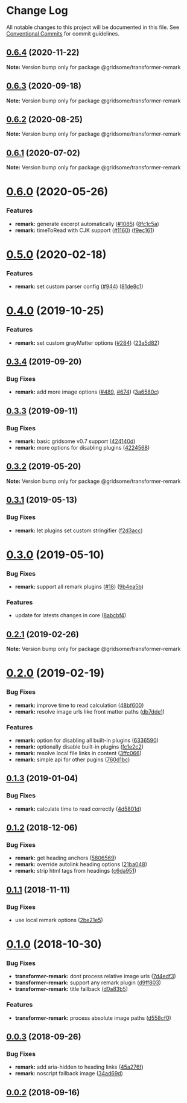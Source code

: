 # Change Log

All notable changes to this project will be documented in this file.
See [Conventional Commits](https://conventionalcommits.org) for commit guidelines.

## [0.6.4](https://github.com/gridsome/gridsome/tree/master/packages/transformer-remark/compare/@gridsome/transformer-remark@0.6.3...@gridsome/transformer-remark@0.6.4) (2020-11-22)

**Note:** Version bump only for package @gridsome/transformer-remark





## [0.6.3](https://github.com/gridsome/gridsome/tree/master/packages/transformer-remark/compare/@gridsome/transformer-remark@0.6.2...@gridsome/transformer-remark@0.6.3) (2020-09-18)

**Note:** Version bump only for package @gridsome/transformer-remark





## [0.6.2](https://github.com/gridsome/gridsome/tree/master/packages/transformer-remark/compare/@gridsome/transformer-remark@0.6.1...@gridsome/transformer-remark@0.6.2) (2020-08-25)

**Note:** Version bump only for package @gridsome/transformer-remark





## [0.6.1](https://github.com/gridsome/gridsome/tree/master/packages/transformer-remark/compare/@gridsome/transformer-remark@0.6.0...@gridsome/transformer-remark@0.6.1) (2020-07-02)

**Note:** Version bump only for package @gridsome/transformer-remark





# [0.6.0](https://github.com/gridsome/gridsome/tree/master/packages/transformer-remark/compare/@gridsome/transformer-remark@0.5.0...@gridsome/transformer-remark@0.6.0) (2020-05-26)


### Features

* **remark:** generate excerpt automatically ([#1085](https://github.com/gridsome/gridsome/tree/master/packages/transformer-remark/issues/1085)) ([8fc1c5a](https://github.com/gridsome/gridsome/tree/master/packages/transformer-remark/commit/8fc1c5a6a36324ceb679c4bdefa7e47a5e56770c))
* **remark:** timeToRead with CJK support ([#1160](https://github.com/gridsome/gridsome/tree/master/packages/transformer-remark/issues/1160)) ([f9ec161](https://github.com/gridsome/gridsome/tree/master/packages/transformer-remark/commit/f9ec1619e2702715c95e052fee68bfed0fb6956a))





# [0.5.0](https://github.com/gridsome/gridsome/tree/master/packages/transformer-remark/compare/@gridsome/transformer-remark@0.4.0...@gridsome/transformer-remark@0.5.0) (2020-02-18)


### Features

* **remark:** set custom parser config ([#944](https://github.com/gridsome/gridsome/tree/master/packages/transformer-remark/issues/944)) ([81de8c1](https://github.com/gridsome/gridsome/tree/master/packages/transformer-remark/commit/81de8c109b394769baef91ab83d0fa77e0da1a91))





# [0.4.0](https://github.com/gridsome/gridsome/tree/master/packages/transformer-remark/compare/@gridsome/transformer-remark@0.3.4...@gridsome/transformer-remark@0.4.0) (2019-10-25)


### Features

* **remark:** set custom grayMatter options ([#284](https://github.com/gridsome/gridsome/tree/master/packages/transformer-remark/issues/284)) ([23a5d82](https://github.com/gridsome/gridsome/tree/master/packages/transformer-remark/commit/23a5d82))





## [0.3.4](https://github.com/gridsome/gridsome/tree/master/packages/transformer-remark/compare/@gridsome/transformer-remark@0.3.3...@gridsome/transformer-remark@0.3.4) (2019-09-20)


### Bug Fixes

* **remark:** add more image options ([#489](https://github.com/gridsome/gridsome/tree/master/packages/transformer-remark/issues/489), [#674](https://github.com/gridsome/gridsome/tree/master/packages/transformer-remark/issues/674)) ([3a6580c](https://github.com/gridsome/gridsome/tree/master/packages/transformer-remark/commit/3a6580c))





## [0.3.3](https://github.com/gridsome/gridsome/tree/master/packages/transformer-remark/compare/@gridsome/transformer-remark@0.3.2...@gridsome/transformer-remark@0.3.3) (2019-09-11)


### Bug Fixes

* **remark:** basic gridsome v0.7 support ([424140d](https://github.com/gridsome/gridsome/tree/master/packages/transformer-remark/commit/424140d))
* **remark:** more options for disabling plugins ([4224568](https://github.com/gridsome/gridsome/tree/master/packages/transformer-remark/commit/4224568))





## [0.3.2](https://github.com/gridsome/gridsome/tree/master/packages/transformer-remark/compare/@gridsome/transformer-remark@0.3.1...@gridsome/transformer-remark@0.3.2) (2019-05-20)

**Note:** Version bump only for package @gridsome/transformer-remark





## [0.3.1](https://github.com/gridsome/gridsome/tree/master/packages/transformer-remark/compare/@gridsome/transformer-remark@0.3.0...@gridsome/transformer-remark@0.3.1) (2019-05-13)


### Bug Fixes

* **remark:** let plugins set custom stringifier ([f2d3acc](https://github.com/gridsome/gridsome/tree/master/packages/transformer-remark/commit/f2d3acc))





# [0.3.0](https://github.com/gridsome/gridsome/tree/master/packages/transformer-remark/compare/@gridsome/transformer-remark@0.2.1...@gridsome/transformer-remark@0.3.0) (2019-05-10)


### Bug Fixes

* **remark:** support all remark plugins ([#18](https://github.com/gridsome/gridsome/tree/master/packages/transformer-remark/issues/18)) ([9b4ea5b](https://github.com/gridsome/gridsome/tree/master/packages/transformer-remark/commit/9b4ea5b))


### Features

* update for latests changes in core ([8abcbf4](https://github.com/gridsome/gridsome/tree/master/packages/transformer-remark/commit/8abcbf4))





<a name="0.2.1"></a>
## [0.2.1](https://github.com/gridsome/gridsome/tree/master/packages/transformer-remark/compare/@gridsome/transformer-remark@0.2.0...@gridsome/transformer-remark@0.2.1) (2019-02-26)

**Note:** Version bump only for package @gridsome/transformer-remark





<a name="0.2.0"></a>
# [0.2.0](https://github.com/gridsome/gridsome/tree/master/packages/remark-prismjs/compare/@gridsome/transformer-remark@0.1.3...@gridsome/transformer-remark@0.2.0) (2019-02-19)


### Bug Fixes

* **remark:** improve time to read calculation ([48bf600](https://github.com/gridsome/gridsome/tree/master/packages/remark-prismjs/commit/48bf600))
* **remark:** resolve image urls like front matter paths ([db7dde1](https://github.com/gridsome/gridsome/tree/master/packages/remark-prismjs/commit/db7dde1))


### Features

* **remark:** option for disabling all built-in plugins ([6336590](https://github.com/gridsome/gridsome/tree/master/packages/remark-prismjs/commit/6336590))
* **remark:** optionally disable built-in plugins ([fc1e2c2](https://github.com/gridsome/gridsome/tree/master/packages/remark-prismjs/commit/fc1e2c2))
* **remark:** resolve local file links in content ([3ffc066](https://github.com/gridsome/gridsome/tree/master/packages/remark-prismjs/commit/3ffc066))
* **remark:** simple api for other pugins ([760d1bc](https://github.com/gridsome/gridsome/tree/master/packages/remark-prismjs/commit/760d1bc))





<a name="0.1.3"></a>
## [0.1.3](https://github.com/gridsome/gridsome/compare/@gridsome/transformer-remark@0.1.2...@gridsome/transformer-remark@0.1.3) (2019-01-04)


### Bug Fixes

* **remark:** calculate time to read correctly ([4d5801d](https://github.com/gridsome/gridsome/commit/4d5801d))


<a name="0.1.2"></a>
## [0.1.2](https://github.com/gridsome/gridsome/compare/@gridsome/transformer-remark@0.1.1...@gridsome/transformer-remark@0.1.2) (2018-12-06)


### Bug Fixes

* **remark:** get heading anchors ([5806569](https://github.com/gridsome/gridsome/commit/5806569))
* **remark:** override autolink heading options ([21ba048](https://github.com/gridsome/gridsome/commit/21ba048))
* **remark:** strip html tags from headings ([c6da951](https://github.com/gridsome/gridsome/commit/c6da951))


<a name="0.1.1"></a>
## [0.1.1](https://github.com/gridsome/gridsome/compare/@gridsome/transformer-remark@0.1.0...@gridsome/transformer-remark@0.1.1) (2018-11-11)


### Bug Fixes

* use local remark options ([2be21e5](https://github.com/gridsome/gridsome/commit/2be21e5))


<a name="0.1.0"></a>
# [0.1.0](https://github.com/gridsome/gridsome/compare/@gridsome/transformer-remark@0.0.3...@gridsome/transformer-remark@0.1.0) (2018-10-30)


### Bug Fixes

* **transformer-remark:** dont process relative image urls ([7d4edf3](https://github.com/gridsome/gridsome/commit/7d4edf3))
* **transformer-remark:** support any remark plugin ([d9ff803](https://github.com/gridsome/gridsome/commit/d9ff803))
* **transformer-remark:** title fallback ([d0a83b5](https://github.com/gridsome/gridsome/commit/d0a83b5))


### Features

* **transformer-remark:** process absolute image paths ([d558cf0](https://github.com/gridsome/gridsome/commit/d558cf0))


<a name="0.0.3"></a>
## [0.0.3](https://github.com/gridsome/gridsome/compare/142896c2454016dc989a7872faffec7263fc658c...@gridsome/transformer-remark@0.0.3) (2018-09-26)


### Bug Fixes

* **remark:** add aria-hidden to heading links ([45a276f](https://github.com/gridsome/gridsome/commit/45a276f))
* **remark:** noscript fallback image ([34ad69d](https://github.com/gridsome/gridsome/commit/34ad69d))



<a name="0.0.2"></a>
## [0.0.2](https://github.com/gridsome/gridsome/compare/142896c2454016dc989a7872faffec7263fc658c...@gridsome/transformer-remark@0.0.3) (2018-09-16)

